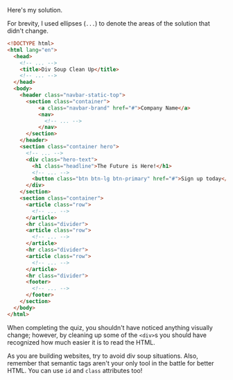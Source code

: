 Here's my solution.

For brevity, I used ellipses (`...`) to denote the areas of the solution that didn't change.

```html
<!DOCTYPE html>
<html lang="en">
  <head>
    <!-- ... -->
    <title>Div Soup Clean Up</title>
    <!-- ... -->
  </head>
  <body>
    <header class="navbar-static-top">
      <section class="container">
          <a class="navbar-brand" href="#">Company Name</a>
          <nav>
            <!-- ... -->
          </nav>
      </section>
    </header>
    <section class="container hero">
      <!-- ... -->
      <div class="hero-text">
        <h1 class="headline">The Future is Here!</h1>
        <!-- ... -->
        <button class="btn btn-lg btn-primary" href="#">Sign up today</button>
      </div>
    </section>
    <section class="container">
      <article class="row">
        <!-- ... -->
      </article>
      <hr class="divider">
      <article class="row">
        <!-- ... -->
      </article>
      <hr class="divider">
      <article class="row">
        <!-- ... -->
      </article>
      <hr class="divider">
      <footer>
        <!-- ... -->
      </footer>
    </section>
  </body>
</html>
```

When completing the quiz, you shouldn't have noticed anything visually change; however, by cleaning up some of the `<div>`s you should have recognized how much easier it is to read the HTML. 

As you are building websites, try to avoid div soup situations. Also, remember that semantic tags aren't your only tool in the battle for better HTML. You can use `id` and `class` attributes too!